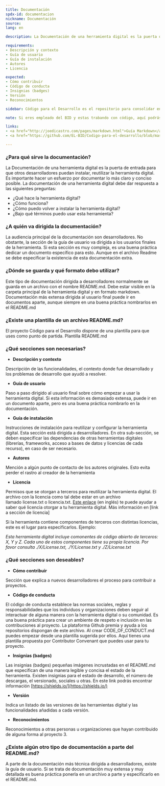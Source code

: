 ```yaml
---
title: Documentación
spdx-id: documentacion
nickname: Documentación
source: 
lang: en

description: La Documentación de una herramienta digital es la puerta de entrada para que otros desarrolladores puedan instalar, reutilizar la herramienta digital. Es importante hacer un esfuerzo por documentar lo más claro y conciso posible.

requirements:
- Descripción y contexto
- Guía de usuario
- Guía de instalación
- Autores
- Licencia

expected:
- Cómo contribuir
- Código de conducta
- Insignias (badges)
- Versión
- Reconocimientos

sidebar: Código para el Desarrollo es el repositorio para consolidar en un solo lugar y dar visibilidad a herramientas digitales con gran potencia de brindar apoyo a los objetivos del desarrollo. Esta guía recoge recomendaciones para publicar herramientas digitales y fomentar su reutilización y adaptación en otros contextos.Esta plantilla de README.md te ayudará a completar la documentación de tu herramienta digital.

note: Si eres empleado del BID y estas trabando con código, aquí podrás encontrar información que te será útil.

links:
- <a href="http://joedicastro.com/pages/markdown.html">Guía Markdown</a>
- <a href="https://github.com/EL-BID/Codigo-para-el-desarrollo/blob/master/README.md">Plantilla Readme</a>

---
```

### ¿Para qué sirve la documentación?
La Documentación de una herramienta digital es la puerta de entrada para que otros desarrolladores puedan instalar, reutilizar la herramienta digital. Es importante hacer un esfuerzo por documentar lo más claro y conciso posible.
La documentación de una herramienta digital debe dar respuesta a las siguientes preguntas:

* ¿Qué hace la herramienta digital?
*	¿Cómo funciona?
*	¿Cómo puedo volver a instalar la herramienta digital?
*	¿Bajo qué términos puedo usar esta herramienta?

### ¿A quién va dirigida la documentación?
La audiencia principal de la documentación son desarrolladores. No obstante, la sección de la guía de usuario va dirigida a los usuarios finales de la herramienta. Si esta sección es muy compleja, es una buena práctica dedicar un documento específico para esto. Aunque en el archivo Readme se debe especificar la existencia de esta documentación extra.

### ¿Dónde se guarda y qué formato debo utilizar?
Este tipo de documentación dirigida a desarrolladores normalmente se guarda en un archivo con el nombre README.md. Debe estar visible en la carpeta principal de la herramienta digital y en formato markdown. 
Documentación más extensa dirigida al usuario final puede ir en documentos aparte, aunque siempre en una buena práctica nombrarlos en el README.md

### ¿Existe una plantilla de un archivo README.md?
El proyecto Código para el Desarrollo dispone de una plantilla para que uses como punto de partida.
Plantilla README.md

### ¿Qué secciones son necesarias?
* **Descripción y contexto**

Descripción de las funcionalidades, el contexto donde fue desarrollado y los problemas de desarrollo que ayudó a resolver.

*	**Guía de usuario**

Paso a paso dirigido al usuario final sobre cómo empezar a usar la herramienta digital. Si esta información es demasiado extensa, puede ir en un documento aparte, pero es una buena práctica nombrarlo en la documentación.

*	**Guía de instalación**

Instrucciones de instalación para reutilizar y configurar la herramienta digital. Esta sección está dirigida a desarrolladores.
En otra sub-sección, se deben especificar las dependencias de otras herramientas digitales (librerías, frameworks, acceso a bases de datos y licencias de cada recurso), en caso de ser necesario.

*	**Autores**

Mención a algún punto de contacto de los autores originales. Esto evita perder el rastro al creador de la herramienta

*	**Licencia**

Permisos que se otorgan a terceros para reutilizar la herramienta digital. El archivo con la licencia como tal debe estar en un archivo llamado license.txt o licencia.txt. [Este enlace](https://choosealicense.com/) (en inglés) te puede ayudar a saber qué licencia otorgar a tu herramienta digital. Más información en [link a sección de licencia]

Si la herramienta contiene componentes de terceros con distintas licencias, este es el lugar para especificarlos. Ejemplo:

*Esta herramienta digital incluye comonentes de código abierto de terceros: X, Y y Z. Cada uno de estos componentes tiene su propia licencia. Por favor consulta ./X/License.txt, ./Y/License.txt y ./Z/License.txt*

### ¿Qué secciones son deseables?

*	**Cómo contribuir**

Sección que explica a nuevos desarrolladores el proceso para contribuir a proyectos. 

*	**Código de conducta**

El código de conducta establece las normas sociales, reglas y responsabilidades que los individuos y organizaciones deben seguir al interactuar de alguna manera con la herramienta digital o su comunidad. Es una buena práctica para crear un ambiente de respeto e inclusión en las contribuciones al proyecto. La plataforma Github premia y ayuda a los repositorios dispongan de este archivo. Al crear CODE_OF_CONDUCT.md puedes empezar desde una plantilla sugerida por ellos. Aquí tienes una plantilla propuesta por Contributor Convenant que puedes usar para tu proyecto.

*	**Insignias (badges)**

Las insignias (badges) pequeñas imágenes incrustadas en el README.md que especifican de una manera legible y concisa el estado de la herramienta.  Existen insignias para el estado de desarrollo, el número de descargas, el versionado, sociales u otras.
En este link podrás encontrar información [https://shields.io/](https://shields.io/)
* **Versión**

Indica un listado de las versiones de las herramientas digital y las funcionalidades añadidas a cada versión.

* **Reconocimientos**

Reconocimientos a otras personas u organizaciones que hayan contribuido de alguna forma al proyecto 3.

### ¿Existe algún otro tipo de documentación a parte del README.md?
A parte de la documentación más técnica dirigida a desarrolladores, existe la guía de usuario. Si se trata de documentación muy extensa y muy detallada es buena práctica ponerla en un archivo a parte y especificarlo en el README.md.

